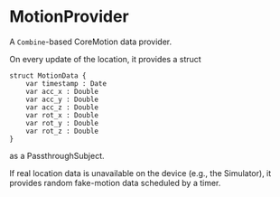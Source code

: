 # MotionProvider

A `Combine`-based CoreMotion data provider.

On every update of the location, it provides a struct    
```
struct MotionData {
    var timestamp : Date
    var acc_x : Double
    var acc_y : Double
    var acc_z : Double
    var rot_x : Double
    var rot_y : Double
    var rot_z : Double
}
```
as a PassthroughSubject. 

If real location data is unavailable on the device (e.g., the Simulator), it provides random fake-motion data scheduled by a timer. 
